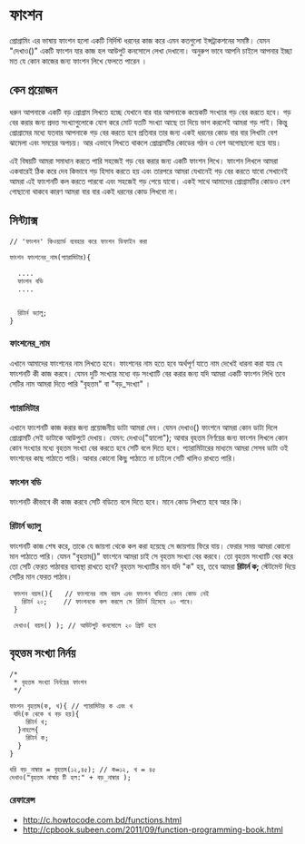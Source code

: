 # ফাংশন
প্রোগ্রামিং এর ভাষায় ফাংশন হলো একটি নির্দিস্ট ধরনের কাজ করে এমন কতগুলো ইন্সট্রাকশনের সমষ্টি। যেমন "দেখাও()" একটি ফাংশন যার কাজ হল আউপুট কনসোলে লেখা দেখানো। অনুরুপ ভাবে আপনি চাইলে আপনার ইচ্ছা মত যে কোন কাজের জন্য ফাংশন লিখে ফেলতে পারেন ।

## কেন প্রয়োজন
ধরুন আপনাকে একটি বড় প্রোগ্রাম লিখতে হচ্ছে যেখানে বার বার আপনাকে কয়েকটি সংখ্যার গড় বের করতে হবে। গড় বের করার জন্য প্রদত্ত সংখ্যাগুলোকে যোগ করে মোট যতটি সংখ্যা আছে তা দিয়ে ভাগ করলেই আমরা গড় পাই। কিন্তু প্রোগ্রামের মধ্যে যতবার আপনাকে গড় বের করতে হবে প্রতিবার তার জন্য একই ধরনের কোড বার বার লিখাটা বেশ ঝামেলা এবং সময়ের অপচয়। আর এভাবে লিখতে থাকলে প্রোগ্রামটির কোডের গঠন ও বেশ অগোছালো হয়ে যায়।

এই বিষয়টি আমরা সমাধান করতে পারি সহজেই গড় বের করার জন্য একটি ফাংশন লিখে। ফাংশন লিখলে আমরা একবারেই ঠিক করে দেব কিভাবে গড় হিসাব করতে হয় এবং তারপরে আমরা যেখানেই গড় বের করতে যাবো সেখানেই আমরা এই ফাংশনটি কল করতে পারবো এবং সহজেই গড় পেয়ে যাবো। একই সাথে আমাদের প্রোগ্রামটির কোডও বেশ গোছানো থাকবে কারণ আমরা বার বার একই ধরনের কোড লিখবো না।

## সিন্ট্যাক্স
```
// 'ফাংশন' কিওয়্যার্ড ব্যবহার করে ফাংশন ডিফাইন করা

ফাংশন ফাংশনের_নাম(প্যারামিটার){

  ....
  ফাংশন বডি
  ....


  রিটার্ন ভ্যালু;
}
```

### ফাংশনের_নাম
এখানে আমাদের ফাংশনের নাম লিখতে হবে। ফাংশনের নাম হতে হবে অর্থপূর্ণ যাতে নাম দেখেই ধারনা করা যায় যে ফাংশনটি কী কাজ করবে। যেমন দুটি সংখ্যার মধ্যে বড় সংখ্যাটি বের করার জন্য যদি আমরা একটি ফাংশন লিখি তবে সেটির নাম আমরা দিতে পারি "বৃহত্তম" বা "বড়_সংখ্যা" ।

### প্যারামিটার
এখানে ফাংশনটি কাজ করার জন্য প্রয়োজনীয় ডাটা আমরা দেব। যেমন দেখাও() ফাংশনে আমরা কোন ডাটা দিলে প্রোগ্রামটি সেই ডাটাকে আউপুটে দেখায়। যেমন: দেখাও("হ্যালো");
আবার বৃহত্তম নির্ণয়ের জন্য ফাংশন লিখলে কোন কোন সংখ্যার মধ্যে বৃহত্তম সংখ্যা বের করতে হবে সেটি বলে দিতে হবে। প্যারামিটারের মাধ্যমে আমরা সেসব ডাটা ওই ফাংশনের কাছ পাঠাতে পারি। আবার কোনো কিছু পাঠাতে না চাইলে সেটি খালিও রাখতে পারি।

### ফাংশন বডি
ফাংশনটি কীভাবে কী কাজ করবে সেটি বডিতে বলে দিতে হবে। মানে কোড লিখতে হবে আর কি।

### রিটার্ন ভ্যালু
ফাংশনটি কাজ শেষ করে, তাকে যে জায়গা থেকে কল করা হয়েছে সে জায়গায় ফিরে যায়। ফেরার সময় আমরা কোনো মান পাঠাতে পারি। যেমন "বৃহত্তম()" ফাংশনে আমরা চাই সে বৃহত্তম সংখ্যা বের করবে। তো বৃহত্তম সংখ্যাটি বের করে তো সেটি ফেরত পাঠাবার ব্যাবস্থা রাখতে হবে? বৃহত্তম সংখ্যাটির মান যদি "ক" হয়, তবে আমরা <b>রিটার্ন ক;</b> স্টেটমেন্ট দিয়ে সেটির মান ফেরত পাঠাব।

```
 ফাংশন বয়স(){   // ফাংশনের নাম বয়স এবং ফাংশন বডিতে কোন কোড নেই
   রিটার্ন ২০;    // ফাংশনকে কল করলে সে রিটার্ন হিসেবে ২০ পাবে।
 }

 দেখাও( বয়স() ); // আউটপুট কনসোলে ২০ প্রিন্ট হবে
```

## বৃহত্তম সংখ্যা নির্নয়
```
/*
 * বৃহত্তম সংখ্যা নির্নয়ের ফাংশন
 */

ফাংশন বৃহত্তম(ক, খ){ // প্যারামিটার ক এবং খ
 যদি(ক থেকে খ বড় হয়){
    রিটার্ন খ;
  }নাহলে{
    রিটার্ন ক;
  }
}

ধরি বড়_নাম্বার = বৃহত্তম(১২,৪৫); // ক=১২, খ = ৪৫
দেখাও("বৃহত্তম নাস্বার টি হল:" + বড়_নাম্বার );
```

### রেফারেন্স
* http://c.howtocode.com.bd/functions.html
* http://cpbook.subeen.com/2011/09/function-programming-book.html
